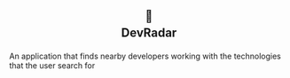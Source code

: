 ## <div align="center">📡 <br/> <p style="margin-top: 5">DevRadar</p> </div>

####

An application that finds nearby developers working with the technologies that the user search for 
